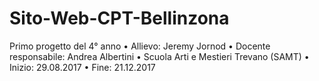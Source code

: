 # Sito-Web-CPT-Bellinzona
Primo progetto del 4° anno
•	Allievo: Jeremy Jornod
•	Docente responsabile: Andrea Albertini
•	Scuola Arti e Mestieri Trevano (SAMT)
•	Inizio: 29.08.2017
•	Fine: 21.12.2017
